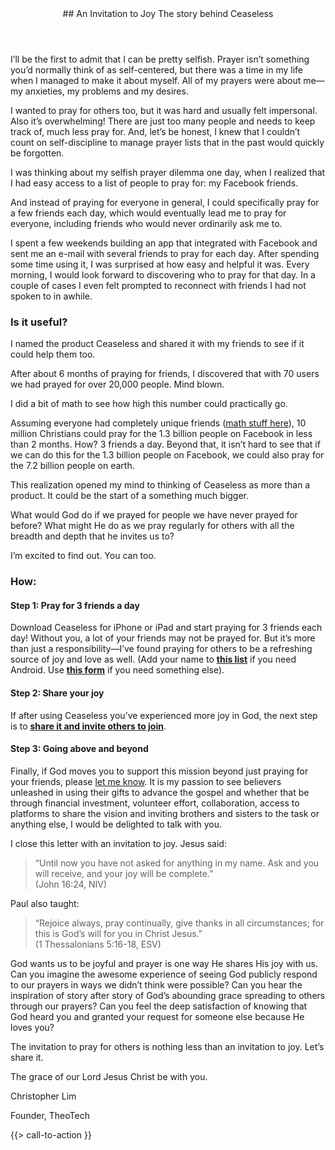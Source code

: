 <header>
## An Invitation to Joy
The story behind Ceaseless
</header>
I’ll be the first to admit that I can be pretty selfish. Prayer isn’t something you’d normally think of as self-centered, but there was a time in my life when I managed to make it about myself. All of my prayers were about me—my anxieties, my problems and my desires.

I wanted to pray for others too, but it was hard and usually felt impersonal. Also it’s overwhelming! There are just too many people and needs to keep track of, much less pray for. And, let’s be honest, I knew that I couldn’t count on self-discipline to manage prayer lists that in the past would quickly be forgotten.

I was thinking about my selfish prayer dilemma one day, when I realized that I had easy access to a list of people to pray for: my Facebook friends.

And instead of praying for everyone in general, I could specifically pray for a few friends each day, which would eventually lead me to pray for everyone, including friends who would never ordinarily ask me to.

I spent a few weekends building an app that integrated with Facebook and sent me an e-mail with several friends to pray for each day. After spending some time using it, I was surprised at how easy and helpful it was. Every morning, I would look forward to discovering who to pray for that day. In a couple of cases I even felt prompted to reconnect with friends I had not spoken to in awhile.

### Is it useful?
I named the product Ceaseless and shared it with my friends to see if it could help them too.

After about 6 months of praying for friends, I discovered that with 70 users we had prayed for over 20,000 people. Mind blown.

I did a bit of math to see how high this number could practically go.

Assuming everyone had completely unique friends ([math stuff here](http://www.ceaselessprayer.com/assets/downloads/ceaseless-required-size-estimate-v1.pdf)), 10 million Christians could pray for the 1.3 billion people on Facebook in less than 2 months. How? 3 friends a day. Beyond that, it isn’t hard to see that if we can do this for the 1.3 billion people on Facebook, we could also pray for the 7.2 billion people on earth.

This realization opened my mind to thinking of Ceaseless as more than a product. It could be the start of a something much bigger.

What would God do if we prayed for people we have never prayed for before? What might He do as we pray regularly for others with all the breadth and depth that he invites us to?

I’m excited to find out. You can too.

### How:
#### __Step 1: Pray for 3 friends a day__

Download Ceaseless for iPhone or iPad and start praying for 3 friends each day! Without you, a lot of your friends may not be prayed for. But it’s more than just a responsibility—I’ve found praying for others to be a refreshing source of joy and love as well. (Add your name to <strong>[this list](android_waitlist.html)</strong> if you need Android. Use <strong>[this form](#cta)</strong> if you need something else).

#### __Step 2: Share your joy__

If after using Ceaseless you’ve experienced more joy in God, the next step is to <strong>[share it and invite others to join](share.html)</strong>.

#### __Step 3: Going above and beyond__

Finally, if God moves you to support this mission beyond just praying for your friends, please [let me know](#cta). It is my passion to see believers unleashed in using their gifts to advance the gospel and whether that be through financial investment, volunteer effort, collaboration, access to platforms to share the vision and inviting brothers and sisters to the task or anything else, I would be delighted to talk with you.

I close this letter with an invitation to joy.
Jesus said:
> “Until now you have not asked for anything in my name. Ask and you will receive, and your joy will be complete.” <br/> (John 16:24, NIV)

Paul also taught:
> “Rejoice always, pray continually, give thanks in all circumstances; for this is God’s will for you in Christ Jesus.” <br/>(1 Thessalonians 5:16-18, ESV)

God wants us to be joyful and prayer is one way He shares His joy with us. Can you imagine the awesome experience of seeing God publicly respond to our prayers in ways we didn’t think were possible? Can you hear the inspiration of story after story of God’s abounding grace spreading to others through our prayers? Can you feel the deep satisfaction of knowing that God heard you and granted your request for someone else because He loves you?

The invitation to pray for others is nothing less than an invitation to joy. Let’s share it.


The grace of our Lord Jesus Christ be with you.

Christopher Lim

Founder, TheoTech

{{> call-to-action }}
